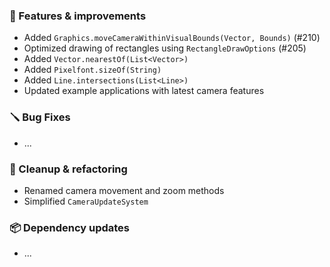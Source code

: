 ### 🚀 Features & improvements

- Added `Graphics.moveCameraWithinVisualBounds(Vector, Bounds)` (#210)
- Optimized drawing of rectangles using `RectangleDrawOptions` (#205)
- Added `Vector.nearestOf(List<Vector>)`
- Added `Pixelfont.sizeOf(String)`
- Added `Line.intersections(List<Line>)`
- Updated example applications with latest camera features

### 🪛 Bug Fixes

- ...

### 🧽 Cleanup & refactoring

- Renamed camera movement and zoom methods
- Simplified `CameraUpdateSystem`

### 📦 Dependency updates

- ...